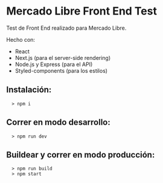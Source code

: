 # Mercado Libre Front End Test  
  
  Test de Front End realizado para Mercado Libre.  
  
  Hecho con:
  - React
  - Next.js (para el server-side rendering)
  - Node.js y Express (para el API)  
  - Styled-components (para los estilos)  
  
  ## Instalación:
  ```
    > npm i
  ```
  
  ## Correr en modo desarrollo:
  ```
    > npm run dev
  ```
  
  ## Buildear y correr en modo producción:
  ```
    > npm run build
    > npm start
  ```
